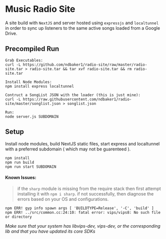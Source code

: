 # Music Radio Site
A site build with `NextJS` and server hosted using `expressjs` and `localtunnel` in order to sync up listeners to the same active songs loaded from a Google Drive.

## Precompiled Run
```
Grab Executables:
curl -L https://github.com/ndbaker1/radio-site/raw/master/radio-site.tar > radio-site.tar && tar xvf radio-site.tar && rm radio-site.tar

Install Node Modules:
npm install express localtunnel

Contruct a SongList JSON with the loader (this is just mine):
curl -L https://raw.githubusercontent.com/ndbaker1/radio-site/master/songlist.json > songlist.json

Run:
node server.js SUBDOMAIN
```

## Setup
Install node modules, build NextJS static files, start express and localtunnel with a preferred subdomain ( which may not be guarenteed ).
```
npm install
npm run build
npm run start SUBDOMAIN
```

#### Known Issues:
> if the `sharp` module is missing from the require stack then first attempt installing it with `npm i sharp`. if not successfully, then diagnose the errors based on your OS and configurations.

    npm ERR! gyp info spawn args [ 'BUILDTYPE=Release', '-C', 'build' ]
    npm ERR! ../src/common.cc:24:10: fatal error: vips/vips8: No such file or directory

*Make sure that your system has libvips-dev, vips-dev, or the corresponding lib and that you have updated its core SDKs*